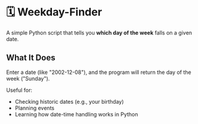 # 🗓️ Weekday-Finder

A simple Python script that tells you **which day of the week** falls on a given date.

## What It Does

Enter a date (like "2002-12-08"), and the program will return the day of the week ("Sunday").

Useful for:
- Checking historic dates (e.g., your birthday)
- Planning events
- Learning how date-time handling works in Python

